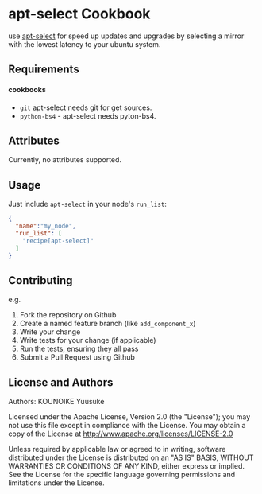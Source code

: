 apt-select Cookbook
===================
use [apt-select](https://github.com/jblakeman/apt-select) for speed up updates and upgrades by selecting a mirror with the lowest latency to your ubuntu system.

Requirements
------------
#### cookbooks
- `git` apt-select needs git for get sources.
- `python-bs4` - apt-select needs pyton-bs4.


Attributes
----------
Currently, no attributes supported.

Usage
-----
Just include `apt-select` in your node's `run_list`:

```json
{
  "name":"my_node",
  "run_list": [
    "recipe[apt-select]"
  ]
}
```

Contributing
------------

e.g.
1. Fork the repository on Github
2. Create a named feature branch (like `add_component_x`)
3. Write your change
4. Write tests for your change (if applicable)
5. Run the tests, ensuring they all pass
6. Submit a Pull Request using Github

License and Authors
-------------------
Authors: KOUNOIKE Yuusuke

Licensed under the Apache License, Version 2.0 (the "License");
you may not use this file except in compliance with the License.
You may obtain a copy of the License at
   http://www.apache.org/licenses/LICENSE-2.0

Unless required by applicable law or agreed to in writing, software
distributed under the License is distributed on an "AS IS" BASIS,
WITHOUT WARRANTIES OR CONDITIONS OF ANY KIND, either express or implied.
See the License for the specific language governing permissions and
limitations under the License.
 
